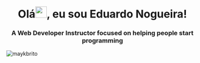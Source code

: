 <h1 align="center">Olá<img src="https://raw.githubusercontent.com/kaueMarques/kaueMarques/master/hi.gif" width="30px">, eu sou Eduardo Nogueira!</h1>
<h3 align="center">A Web Developer Instructor focused on helping people start programming</h3>
<p align="left"> <img src="https://komarev.com/ghpvc/?username=maykbrito" alt="maykbrito" /> </p>
